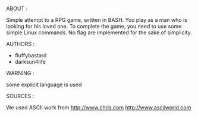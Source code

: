 ABOUT :

Simple attempt to a RPG game, written in BASH. You play as a man who is looking for his loved one. To complete the game, you need to use some simple Linux commands. No flag are implemented for the sake of simplicity.

AUTHORS :

* fluffybastard
* darksun4life


WARNING :

some explicit language is used


SOURCES :

We used ASCII work from 
http://www.chris.com
http://www.asciiworld.com
